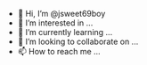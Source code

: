 - 👋 Hi, I’m @jsweet69boy
- 👀 I’m interested in ...
- 🌱 I’m currently learning ...
- 💞️ I’m looking to collaborate on ...
- 📫 How to reach me ...

<!---
jsweet69boy/jsweet69boy is a ✨ special ✨ repository because its `README.md` (this file) appears on your GitHub profile.
You can click the Preview link to take a look at your changes.
--->
